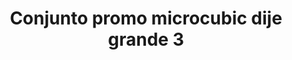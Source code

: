 ---
title: Conjunto promo microcubic dije grande 3
date: 
draft: false

# descripcion
description : Conjunto de cadena y dije con microcubic. Largo de cadena 40, 45 o 50 cm a elección

materials: Plata 925

color: 

dimensions: 

code: 06-26-0721

type: "Conjuntos"

categories: []

price: $4.590,00

price_eftvo: $3.905,00

# Images
# first image will be shown in the product page
images:
  # - image: "images/path_to_image"
  # La ubicacion de las imagenes es imagenes/Conjuntos/Conjuntos.Cadena y Dije/06-26-0721-conjunto-promo-microcubic-dije-grande-3
  - image: "./images/conjuntos/cadena_y_dije/06-26-0721-conjunto-promo-microcubic-dije-grande-3.jpg"
---